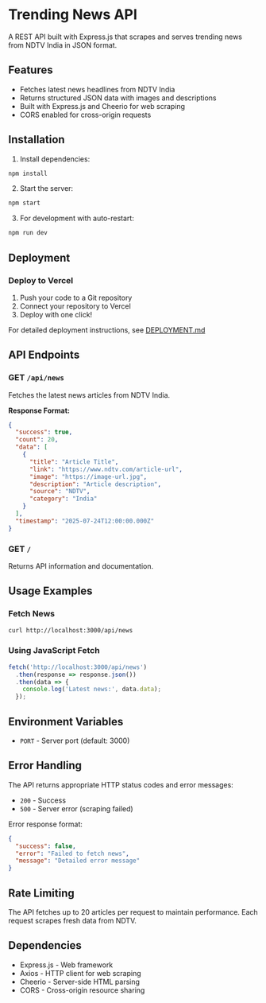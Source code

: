 # Trending News API

A REST API built with Express.js that scrapes and serves trending news from NDTV India in JSON format.

## Features

- Fetches latest news headlines from NDTV India
- Returns structured JSON data with images and descriptions
- Built with Express.js and Cheerio for web scraping
- CORS enabled for cross-origin requests

## Installation

1. Install dependencies:
```bash
npm install
```

2. Start the server:
```bash
npm start
```

3. For development with auto-restart:
```bash
npm run dev
```

## Deployment

### Deploy to Vercel
1. Push your code to a Git repository
2. Connect your repository to Vercel
3. Deploy with one click!

For detailed deployment instructions, see [DEPLOYMENT.md](DEPLOYMENT.md)

## API Endpoints

### GET `/api/news`

Fetches the latest news articles from NDTV India.

**Response Format:**
```json
{
  "success": true,
  "count": 20,
  "data": [
    {
      "title": "Article Title",
      "link": "https://www.ndtv.com/article-url",
      "image": "https://image-url.jpg",
      "description": "Article description",
      "source": "NDTV",
      "category": "India"
    }
  ],
  "timestamp": "2025-07-24T12:00:00.000Z"
}
```

### GET `/`

Returns API information and documentation.

## Usage Examples

### Fetch News
```bash
curl http://localhost:3000/api/news
```

### Using JavaScript Fetch
```javascript
fetch('http://localhost:3000/api/news')
  .then(response => response.json())
  .then(data => {
    console.log('Latest news:', data.data);
  });
```

## Environment Variables

- `PORT` - Server port (default: 3000)

## Error Handling

The API returns appropriate HTTP status codes and error messages:

- `200` - Success
- `500` - Server error (scraping failed)

Error response format:
```json
{
  "success": false,
  "error": "Failed to fetch news",
  "message": "Detailed error message"
}
```

## Rate Limiting

The API fetches up to 20 articles per request to maintain performance. Each request scrapes fresh data from NDTV.

## Dependencies

- Express.js - Web framework
- Axios - HTTP client for web scraping
- Cheerio - Server-side HTML parsing
- CORS - Cross-origin resource sharing
